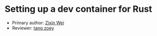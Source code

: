 # Setting up a dev container for Rust

* Primary author: [Zixin Wei](https://github.com/starkersawz666)
* Reviewer: [tang zoey](https://github.com/tangzoey)